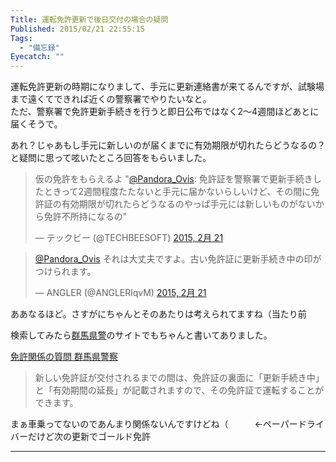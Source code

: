 ```yaml
---
Title: 運転免許更新で後日交付の場合の疑問
Published: 2015/02/21 22:55:15
Tags:
  - "備忘録"
Eyecatch: ""
---
```

<p>運転免許更新の時期になりまして、手元に更新連絡書が来てるんですが、試験場まで遠くてできれば近くの警察署でやりたいなと。<br/>
ただ、警察署で免許更新手続きを行うと即日公布ではなく2～4週間ほどあとに届くそうで。</p>

<p>あれ？じゃあもし手元に新しいのが届くまでに有効期限が切れたらどうなるの？と疑問に思って呟いたところ回答をもらいました。</p>

<p><blockquote class="twitter-tweet" lang="ja"><p>仮の免許をもらえるよ&#13;&quot;<a href="https://twitter.com/Pandora_Ovis">@Pandora_Ovis</a>: 免許証を警察署で更新手続きしたときって2週間程度たたないと手元に届かないらしいけど、その間に免許証の有効期限が切れたらどうなるのやっぱ手元には新しいものがないから免許不所持になるの&quot;</p>&mdash; テックビー (@TECHBEESOFT) <a href="https://twitter.com/TECHBEESOFT/status/569125925171761152">2015, 2月 21</a></blockquote><script async src="//platform.twitter.com/widgets.js" charset="utf-8"></script></p>

<p><blockquote class="twitter-tweet" lang="ja"><p><a href="https://twitter.com/Pandora_Ovis">@Pandora_Ovis</a> それは大丈夫ですよ。古い免許証に更新手続き中の印がつけられます。</p>&mdash; ANGLER (@ANGLERlqvM) <a href="https://twitter.com/ANGLERlqvM/status/569127433191821313">2015, 2月 21</a></blockquote><script async src="//platform.twitter.com/widgets.js" charset="utf-8"></script></p>

<p>ああなるほど。さすがにちゃんとそのあたりは考えられてますね（当たり前</p>

<p>検索してみたら<a class="keyword" href="http://d.hatena.ne.jp/keyword/%B7%B2%C7%CF%B8%A9%B7%D9">群馬県警</a>のサイトでもちゃんと書いてありました。</p>

<p><a href="https://www.police.pref.gunma.jp/koutuubu/04menkyo/a.html">&#x514D;&#x8A31;&#x95A2;&#x4FC2;&#x306E;&#x8CEA;&#x554F; &#x7FA4;&#x99AC;&#x770C;&#x8B66;&#x5BDF;</a></p>

<blockquote><p>新しい免許証が交付されるまでの間は、免許証の裏面に「更新手続き中」と「有効期間の延長」が記載されますので、その免許証で運転することができます。</p></blockquote>

<p>まぁ車乗ってないのであんまり関係ないんですけどね（　　　←ペーパードライバーだけど次の更新でゴールド免許</p>

***